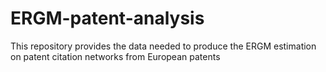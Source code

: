 # ERGM-patent-analysis
This repository provides the data needed to produce the ERGM estimation on patent citation networks from European patents
